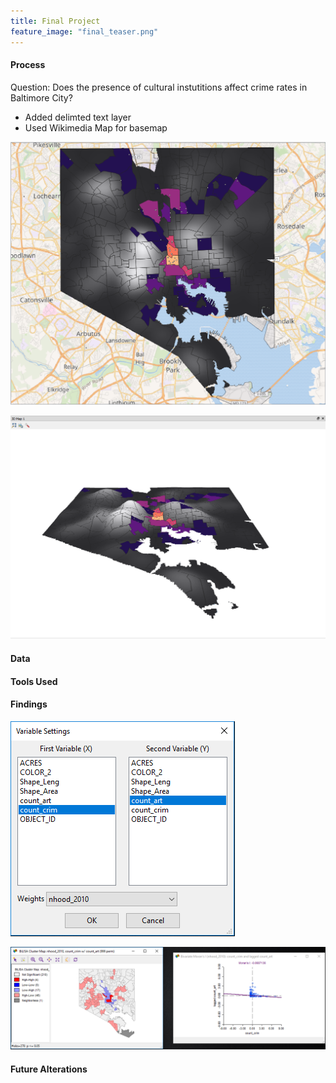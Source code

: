 ```yaml
---
title: Final Project
feature_image: "final_teaser.png"
---
```


#### Process
Question: Does the presence of cultural instutitions affect crime rates in Baltimore City?
* Added delimted text layer
* Used Wikimedia Map for basemap

![Heatmap](heatmap.PNG "heatmap1.PNG")

![3D Heatmap](3D.PNG "3D.PNG")

#### Data

#### Tools Used

#### Findings

![Moran's I step 1](morani1.PNG "morani1.PNG")

![Moran's I step 2](morani2.PNG "morani2.PNG")

#### Future Alterations
